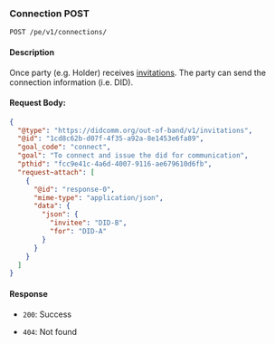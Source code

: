 ### Connection POST

`POST /pe/v1/connections/`


#### Description

Once party (e.g. Holder) receives [invitations](./a1_pe_invitations_get.md). The party can send the connection information (i.e. DID).


#### Request Body:
  ```json  
  {
    "@type": "https://didcomm.org/out-of-band/v1/invitations",
    "@id": "1cd8c62b-d07f-4f35-a92a-8e1453e6fa89",
    "goal_code": "connect",
    "goal": "To connect and issue the did for communication",
    "pthid": "fcc9e41c-4a6d-4007-9116-ae679610d6fb",
    "request~attach": [
      {
        "@id": "response-0",
        "mime-type": "application/json",
        "data": {
          "json": {
            "invitee": "DID-B",
            "for": "DID-A"
          }
        }
      }
    ]
  }
  ```

#### Response

* `200`: Success

* `404`: Not found
